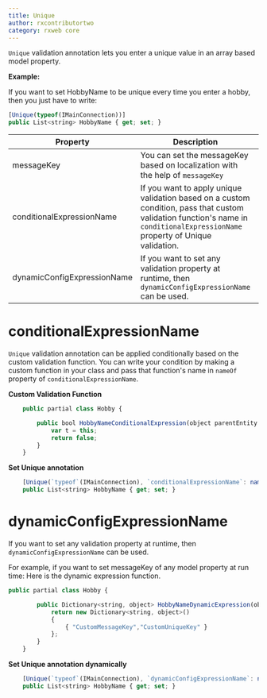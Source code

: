```yaml
---
title: Unique
author: rxcontributortwo
category: rxweb core
---
```


`Unique` validation annotation lets you enter a unique value in an array based model property. 

**Example:**

If you want to set HobbyName to be unique every time you enter a hobby, then you just have to write:

```js
[Unique(typeof(IMainConnection))]
public List<string> HobbyName { get; set; }
```

| Property | Description | Syntax |
| ----------- | ----------- | ----------- |
| messageKey | You can set the messageKey based on localization with the help of `messageKey` | [Unique(t`ypeof`(IMainConnection),`messageKey`:"UniqueMessageKey")] |
| conditionalExpressionName | If you want to apply unique validation based on a custom condition, pass that custom validation function's name in `conditionalExpressionName` property of Unique validation. | [Unique(`typeof`(IMainConnection),`conditionalExpressionName`:nameof(`Hobby.HobbyNameConditionalExpression`))] |
| dynamicConfigExpressionName | If you want to set any validation property at runtime, then `dynamicConfigExpressionName` can be used. | [Unique(`typeof`(IMainConnection),`dynamicConfigExpressionName`:nameof(`HobbyNameDynamicExpression`))] |


# conditionalExpressionName

`Unique` validation annotation can be applied conditionally based on the custom validation function. You can write your condition by making a custom function in your class and pass that function's name in `nameOf` property of `conditionalExpressionName`. 

**Custom Validation Function**

```js
    public partial class Hobby {

        public bool HobbyNameConditionalExpression(object parentEntity = null) {
            var t = this;
            return false;
        }
    }
```
**Set Unique annotation**

```js
    [Unique(`typeof`(IMainConnection), `conditionalExpressionName`: nameof( `Hobby.HobbyNameConditionalExpression` ))]
    public List<string> HobbyName { get; set; }
```

# dynamicConfigExpressionName

If you want to set any validation property at runtime, then `dynamicConfigExpressionName` can be used. 

For example, if you want to set messageKey of any model property at run time:
Here is the dynamic expression function.

```js
public partial class Hobby {

        public Dictionary<string, object> HobbyNameDynamicExpression(object parentEntity = null) {
            return new Dictionary<string, object>()
            {
                { "CustomMessageKey","CustomUniqueKey" }
            };
        }
    }

```
**Set Unique annotation dynamically**

```js
    [Unique(`typeof`(IMainConnection), `dynamicConfigExpressionName`: nameof(`HobbyNameDynamicExpression`))]
    public List<string> HobbyName { get; set; }
```
